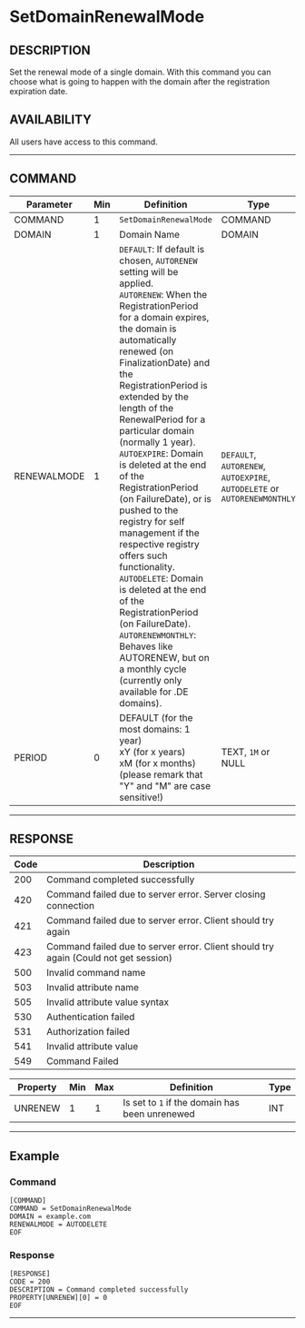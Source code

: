 # SetDomainRenewalMode

## DESCRIPTION
Set the renewal mode of a single domain. With this command you can choose what is going to happen with the domain after the registration expiration date.

## AVAILABILITY
All users have access to this command.

----
## COMMAND

Parameter | Min | Definition | Type
---- | ---- | ---- | ----
COMMAND | 1 | `SetDomainRenewalMode` | COMMAND
DOMAIN | 1 | Domain Name | DOMAIN
RENEWALMODE | 1 | `DEFAULT`: If default is chosen, `AUTORENEW` setting will be applied.<br>`AUTORENEW`: When the RegistrationPeriod for a domain expires, the domain is automatically renewed (on FinalizationDate) and the RegistrationPeriod is extended by the length of the RenewalPeriod for a particular domain (normally 1 year). <br>`AUTOEXPIRE`: Domain is deleted at the end of the RegistrationPeriod (on FailureDate), or is pushed to the registry for self management if the respective registry offers such functionality.<br>`AUTODELETE`: Domain is deleted at the end of the RegistrationPeriod (on FailureDate).<br>`AUTORENEWMONTHLY`: Behaves like AUTORENEW, but on a monthly cycle (currently only available for .DE domains). | `DEFAULT`, `AUTORENEW`, `AUTOEXPIRE`, `AUTODELETE` or `AUTORENEWMONTHLY`
PERIOD | 0 | DEFAULT (for the most domains: 1 year) <br> xY (for x years) <br> xM (for x months) <br> (please remark that "Y" and "M" are case sensitive!) <br> | TEXT, `1M` or NULL

----
## RESPONSE

Code | Description
---- | ----
200 | Command completed successfully
420 | Command failed due to server error. Server closing connection
421 | Command failed due to server error. Client should try again
423 | Command failed due to server error. Client should try again (Could not get session)
500	| Invalid command name
503 | Invalid attribute name
505 | Invalid attribute value syntax
530	| Authentication failed
531	| Authorization failed
541	| Invalid attribute value
549 | Command Failed

Property | Min | Max | Definition | Type
---- | ---- | ---- | ---- | ----
UNRENEW | 1 | 1 | Is set to `1` if the domain has been unrenewed | INT

----
## Example

### Command

```
[COMMAND]
COMMAND = SetDomainRenewalMode
DOMAIN = example.com
RENEWALMODE = AUTODELETE
EOF
```
### Response

```
[RESPONSE]
CODE = 200
DESCRIPTION = Command completed successfully
PROPERTY[UNRENEW][0] = 0
EOF
```

----
